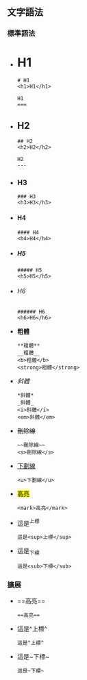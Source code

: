 ## 文字語法

### 標準語法

- # H1
    ```
    # H1
    <h1>H1</h1>
    ```
    ```
    H1
    ===
    ```
- ## H2
    ```
    ## H2
    <h2>H2</h2>
    ```
    ```
    H2
    ---
    ```
- ### H3
    ```
    ### H3
    <h3>H3</h3>
    ```
- #### H4
    ```
    #### H4
    <h4>H4</h4>
    ```
- ##### H5
    ```
    ##### H5
    <h5>H5</h5>
    ```
- ###### H6
    ```
    ###### H6
    <h6>H6</h6>
    ```
- **粗體**
    ```
    **粗體**
    __粗體__
    <b>粗體</b>
    <strong>粗體</strong>
    ```
- *斜體*
    ```
    *斜體*
    _斜體_
    <i>斜體</i>
    <em>斜體</em>
    ```
- ~~刪除線~~
    ```
    ~~刪除線~~
    <s>刪除線</s>
    ```
- <u>下劃線</u>
    ```
    <u>下劃線</u>
    ```
- <mark>高亮</mark>
    ```
    <mark>高亮</mark>
    ```
- 這是<sup>上標</sup>
    ```
    這是<sup>上標</sup>
    ```
- 這是<sub>下標</sub>
    ```
    這是<sub>下標</sub>
    ```

### 擴展

- ==高亮==
    ```
    ==高亮==
    ```
- 這是^上標^
    ```
    這是^上標^
    ```
- 這是~下標~
    ```
    這是~下標~
    ```